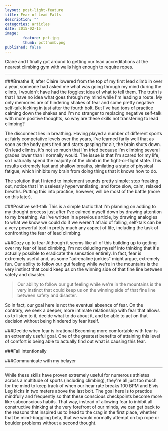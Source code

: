 ```yaml
---
layout: post-light-feature
title: Fear of Lead Falls
description: ""
categories: articles
date: 2015-02-15
image: 
        feature: pct.jpg
        thumb: pctthumb.png
published: false
---
```


Claire and I finally got around to getting our lead accreditations at the nearest climbing gym with walls high enough to require ropes. 

***

###Breathe 
If, after Claire lowered from the top of my first lead climb in over a year, someone had asked me what was going through my mind during the climb, I wouldn't have had the foggiest idea of what to tell them. The truth is that I have no idea what goes through my mind while I'm leading a route. My only memories are of hindering shakes of fear and some pretty negative self-talk kicking in just after the fourth bolt. But I've had tons of practice calming down the shakes and I'm no stranger to replacing negative self-talk with more positive thoughts, so why are these skills not transfering to lead climbing?
 
The disconnect lies in breathing. Having played a number of different sports at fairly competative levels over the years, I've learned farily well that as soon as the body gets tired and starts gasping for air, the brain shuts down. On lead climbs, it's not so  much that I'm tried because I'm climbing several grades lower than I normally would. The issue is that I'm scared for my life, so I naturally spend the majority of the climb in the fight-or-flight state. This results extremely fast and shallow breaths, similating a state of physical fatigue, which inhibits my brain from doing things that it knows how to do.

The solution that I intend to implement sounds pretty simple: stop freaking out, notice that I'm uselessly hyperventilating, and force slow, calm, relaxed breaths. Putting this into practice, however, will be most of the battle (more on this later).

###Positive self-talk 
This is a simple tactic that I'm planning on adding to my thought process just after I've calmed myself down by drawing attention to my breathing. As I've written in a previous article, by drawing analogies to what we know we could do if we weren't afraid of falling, self-talk can be a very powerful tool in pretty much any aspect of life, including the task of confronting the fear of lead climbing. 

###Cozy up to fear
Although it seems like all of this building up to getting over my fear of lead climbing, I'm not deluding myself into thinking that it's actually possible to eradicate the sensation entirely. In fact, fear is extremely useful and, as some "adrenaline junkies" might argue, extremely fun. Our ability to follow our gut feeling while we're in the mountains is the very instinct that could keep us on the winning side of that fine line between safety and disaster. 

>Our ability to follow our gut feeling while we're in the mountains is the very instinct that could keep us on the winning side of that fine line between safety and disaster.

So in fact, our goal here is not the eventual absence of fear. On the contrary, we seek a deeper, more intimate relationship with fear that allows us to listen to it, decide what to do about it, and be able to act on that decision without being hindered by fear itself. 

###Decide when fear is irrational 
Becoming more comfortable with fear is an extremely useful goal. One of the greatest benefits of attaining this level of comfort is being able to actually find out what is causing this fear. 

###Fall intentionally

###Communicate with my belayer

***

While these skills have proven extremely useful for numerous athletes across a multitude of sports (including climbing), they're all just too much for the mind to keep track of when our hear rate breaks 100 BPM and Elvis Leg kicks in two meters above the last bolt. The goal here is to practice mindfully and frequently so that these conscious checkpoints become more like subconscious habits. That way, instead of allowing fear to inhibit all constructive thinking at the very forefront of our minds, we can get back to the reasons that inspired us to head to the crag in the first place, whether that be mind-boggling beta,  that we would normally attempt on top rope or boulder problems without a second thought. 

